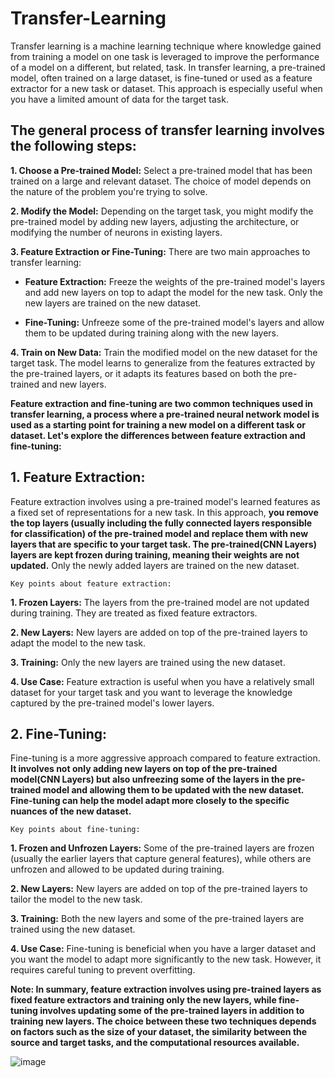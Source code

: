 
# Transfer-Learning

Transfer learning is a machine learning technique where knowledge gained from training a model on one task is leveraged to improve the performance of a model on a different, but related, task. In transfer learning, a pre-trained model, often trained on a large dataset, is fine-tuned or used as a feature extractor for a new task or dataset. This approach is especially useful when you have a limited amount of data for the target task.


## The general process of transfer learning involves the following steps:

**1. Choose a Pre-trained Model:**
 Select a pre-trained model that has been trained on a large and relevant dataset. The choice of model depends on the nature of the problem you're trying to solve.

**2. Modify the Model:** Depending on the target task, you might modify the pre-trained model by adding new layers, adjusting the architecture, or modifying the number of neurons in existing layers.

**3. Feature Extraction or Fine-Tuning:** There are two main approaches to transfer learning:

  - **Feature Extraction:** Freeze the weights of the pre-trained model's layers and add new layers on top to adapt the model for the new task. Only the new layers are trained on the new dataset.

  - **Fine-Tuning:** Unfreeze some of the pre-trained model's layers and allow them to be updated during training along with the new layers.

**4. Train on New Data:** Train the modified model on the new dataset for the target task. The model learns to generalize from the features extracted by the pre-trained layers, or it adapts its features based on both the pre-trained and new layers.

 **Feature extraction and fine-tuning are two common techniques used in transfer learning, a process where a pre-trained neural network model is used as a starting point for training a new model on a different task or dataset. Let's explore the differences between feature extraction and fine-tuning:**

## 1. Feature Extraction:
Feature extraction involves using a pre-trained model's learned features as a fixed set of representations for a new task. In this approach, **you remove the top layers (usually including the fully connected layers responsible for classification) of the pre-trained model and replace them with new layers that are specific to your target task. The pre-trained(CNN Layers) layers are kept frozen during training, meaning their weights are not updated.** Only the newly added layers are trained on the new dataset.

`Key points about feature extraction:`

**1. Frozen Layers:** The layers from the pre-trained model are not updated during training. They are treated as fixed feature extractors.

**2. New Layers:** New layers are added on top of the pre-trained layers to adapt the model to the new task.

**3. Training:** Only the new layers are trained using the new dataset.

**4. Use Case:** Feature extraction is useful when you have a relatively small dataset for your target task and you want to leverage the knowledge captured by the pre-trained model's lower layers.


## 2. Fine-Tuning:
Fine-tuning is a more aggressive approach compared to feature extraction. **It involves not only adding new layers on top of the pre-trained model(CNN Layers) but also unfreezing some of the layers in the pre-trained model and allowing them to be updated with the new dataset. Fine-tuning can help the model adapt more closely to the specific nuances of the new dataset.**

`Key points about fine-tuning:`

**1. Frozen and Unfrozen Layers:** Some of the pre-trained layers are frozen (usually the earlier layers that capture general features), while others are unfrozen and allowed to be updated during training.

**2. New Layers:** New layers are added on top of the pre-trained layers to tailor the model to the new task.

**3. Training:** Both the new layers and some of the pre-trained layers are trained using the new dataset.

**4. Use Case:** Fine-tuning is beneficial when you have a larger dataset and you want the model to adapt more significantly to the new task. However, it requires careful tuning to prevent overfitting.


**Note: In summary, feature extraction involves using pre-trained layers as fixed feature extractors and training only the new layers, while fine-tuning involves updating some of the pre-trained layers in addition to training new layers. The choice between these two techniques depends on factors such as the size of your dataset, the similarity between the source and target tasks, and the computational resources available.**


![image](https://github.com/dushyantnagar7806/Transfer-Learning-Deep-Learning/assets/109071505/9863cf7e-27f6-4c52-8e22-14ffd1df99ac)



